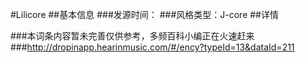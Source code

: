 #Lilicore
##基本信息
###发源时间：
###风格类型：J-core
##详情


###本词条内容暂未完善仅供参考，多频百科小编正在火速赶来
###http://dropinapp.hearinmusic.com/#/ency?typeId=13&dataId=211
